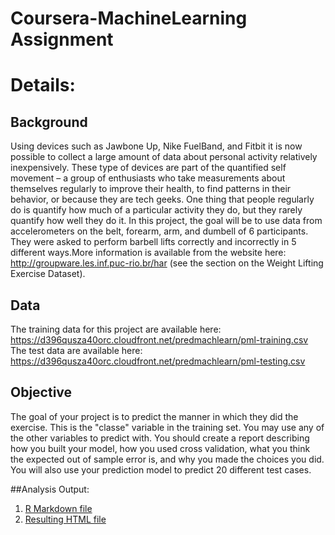 # Coursera-MachineLearning Assignment

# Details:

## Background
Using devices such as Jawbone Up, Nike FuelBand, and Fitbit it is now possible to collect a large amount of data about personal activity relatively inexpensively. These type of devices are part of the quantified self movement – a group of enthusiasts who take measurements about themselves regularly to improve their health, to find patterns in their behavior, or because they are tech geeks. One thing that people regularly do is quantify how much of a particular activity they do, but they rarely quantify how well they do it. In this project, the goal will be to use data from accelerometers on the belt, forearm, arm, and dumbell of 6 participants. They were asked to perform barbell lifts correctly and incorrectly in 5 different ways.More information is available from the website here: http://groupware.les.inf.puc-rio.br/har (see the section on the Weight Lifting Exercise Dataset).


## Data
The training data for this project are available here:
https://d396qusza40orc.cloudfront.net/predmachlearn/pml-training.csv
The test data are available here:
https://d396qusza40orc.cloudfront.net/predmachlearn/pml-testing.csv


## Objective
The goal of your project is to predict the manner in which they did the exercise. This is the "classe" variable in the training set. You may use any of the other variables to predict with. You should create a report describing how you built your model, how you used cross validation, what you think the expected out of sample error is, and why you made the choices you did. You will also use your prediction model to predict 20 different test cases.

##Analysis Output:
   1. [R Markdown file](https://github.com/GitanjaliMazumdar/Coursera-MachineLearning/blob/master/Coursera%20wk4%20Assignment.Rmd)
   2. [Resulting HTML file](https://github.com/GitanjaliMazumdar/Coursera-MachineLearning/blob/master/Coursera_wk4_Assignment.html)


